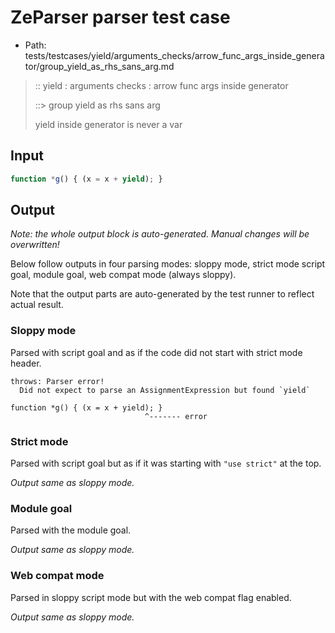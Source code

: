 # ZeParser parser test case

- Path: tests/testcases/yield/arguments_checks/arrow_func_args_inside_generator/group_yield_as_rhs_sans_arg.md

> :: yield : arguments checks : arrow func args inside generator
>
> ::> group yield as rhs sans arg
>
> yield inside generator is never a var

## Input


`````js
function *g() { (x = x + yield); }
`````

## Output

_Note: the whole output block is auto-generated. Manual changes will be overwritten!_

Below follow outputs in four parsing modes: sloppy mode, strict mode script goal, module goal, web compat mode (always sloppy).

Note that the output parts are auto-generated by the test runner to reflect actual result.

### Sloppy mode

Parsed with script goal and as if the code did not start with strict mode header.

`````
throws: Parser error!
  Did not expect to parse an AssignmentExpression but found `yield`

function *g() { (x = x + yield); }
                              ^------- error
`````

### Strict mode

Parsed with script goal but as if it was starting with `"use strict"` at the top.

_Output same as sloppy mode._

### Module goal

Parsed with the module goal.

_Output same as sloppy mode._

### Web compat mode

Parsed in sloppy script mode but with the web compat flag enabled.

_Output same as sloppy mode._
